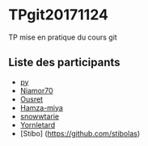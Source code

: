 # TPgit20171124
TP mise en pratique du cours git

## Liste des participants

- [py](https://github.com/pierro72)
- [Niamor70](https://github.com/Niamor70)
- [Ousret](https://github.com/Ousret)
- [Hamza-miya](https://github.com/hamza-miya)
- [snowwtarie](https://github.com/snowwtarie)
- [Yornletard](https://github.com/Yornletard)
- [Stibo] (https://github.com/stibolas)
